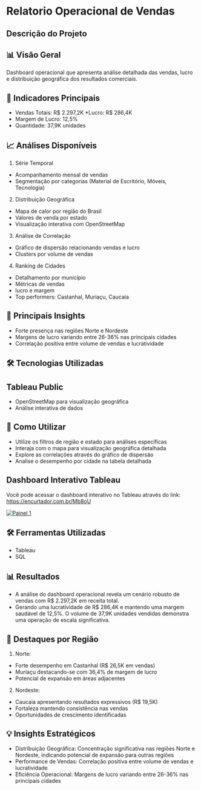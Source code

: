 # Relatorio Operacional de Vendas

## Descrição do Projeto
 
## 📊 Visão Geral
Dashboard operacional que apresenta análise detalhada das vendas, lucro e distribuição geográfica dos resultados comerciais.
## 🔑 Indicadores Principais

* Vendas Totais: R$ 2.297,2K
*Lucro: R$ 286,4K
* Margem de Lucro: 12,5%
* Quantidade: 37,9K unidades

## 📈 Análises Disponíveis

1. Série Temporal

* Acompanhamento mensal de vendas
* Segmentação por categorias (Material de Escritório, Móveis, Tecnologia)


2. Distribuição Geográfica

* Mapa de calor por região do Brasil
* Valores de venda por estado
* Visualização interativa com OpenStreetMap


3. Análise de Correlação

* Gráfico de dispersão relacionando vendas e lucro
* Clusters por volume de vendas


4. Ranking de Cidades

* Detalhamento por município
* Métricas de vendas
* lucro e margem
* Top performers: Castanhal, Muriaçu, Caucaia



## 🎯 Principais Insights

* Forte presença nas regiões Norte e Nordeste
* Margens de lucro variando entre 26-36% nas principais cidades
* Correlação positiva entre volume de vendas e lucratividade

## 🛠 Tecnologias Utilizadas

## Tableau Public
* OpenStreetMap para visualização geográfica
* Análise interativa de dados

## 📱 Como Utilizar

* Utilize os filtros de região e estado para análises específicas
* Interaja com o mapa para visualização geográfica detalhada
* Explore as correlações através do gráfico de dispersão
* Analise o desempenho por cidade na tabela detalhada

## Dashboard Interativo Tableau
Você pode acessar o dashboard interativo no Tableau através do link: https://encurtador.com.br/Mb8oU
<div class='tableauPlaceholder' id='viz1730345003962' style='position: relative'>
    <noscript>
        <a href='#'>
            <img alt='Painel 1' src='https://public.tableau.com/static/images/Ex/Exercicio_3_17303100897160/Painel1/1_rss.png' style='border: none' />
        </a>
</div>


## 🛠️ Ferramentas Utilizadas
- Tableau
- SQL

## 📊 Resultados

* A análise do dashboard operacional revela um cenário robusto de vendas com R$ 2.297,2K em receita total.
* Gerando uma lucratividade de R$ 286,4K e mantendo uma margem saudável de 12,5%. O volume de 37,9K unidades vendidas demonstra uma operação de escala significativa.

## 🎯 Destaques por Região

1. Norte:

* Forte desempenho em Castanhal (R$ 26,5K em vendas)
* Muriaçu destacando-se com 36,4% de margem de lucro
* Potencial de expansão em áreas adjacentes

2. Nordeste:

* Caucaia apresentando resultados expressivos (R$ 19,5K)
* Fortaleza mantendo consistência nas vendas
* Oportunidades de crescimento identificadas



## 💡 Insights Estratégicos

* Distribuição Geográfica: Concentração significativa nas regiões Norte e Nordeste, indicando potencial de expansão para outras regiões
* Performance de Vendas: Correlação positiva entre volume de vendas e lucratividade
* Eficiência Operacional: Margens de lucro variando entre 26-36% nas principais cidades
